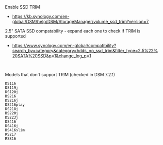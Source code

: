 Enable SSD TRIM
- https://kb.synology.com/en-global/DSM/help/DSM/StorageManager/volume_ssd_trim?version=7
 
2.5" SATA SSD compatability - expand each one to check if TRIM is supported
- https://www.synology.com/en-global/compatibility?search_by=category&category=hdds_no_ssd_trim&filter_type=2.5%22%20SATA%20SSD&p=1&change_log_p=1

<br>

Models that don't support TRIM (checked in DSM 7.2.1)

```
DS116
DS119j
DS120j
DS216
DS216j
DS216play
DS218j
DS220j
DS223j
DS416
DS416j
DS416slim
RS217
RS816
```